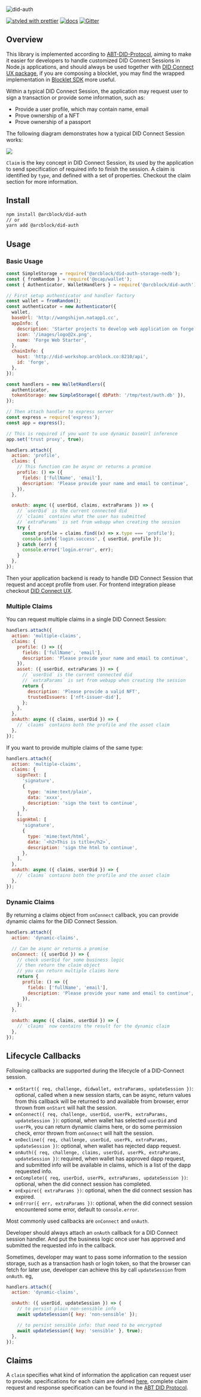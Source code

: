 ![did-auth](https://www.arcblock.io/.netlify/functions/badge/?text=did-auth)

[![styled with prettier](https://img.shields.io/badge/styled_with-prettier-ff69b4.svg)](https://github.com/prettier/prettier)
[![docs](https://img.shields.io/badge/powered%20by-arcblock-green.svg)](https://docs.arcblock.io)
[![Gitter](https://badges.gitter.im/ArcBlock/community.svg)](https://gitter.im/ArcBlock/community?utm_source=badge&utm_medium=badge&utm_campaign=pr-badge)

## Overview

This library is implemented according to [ABT-DID-Protocol](https://github.com/ArcBlock/abt-did-spec), aiming to make it easier for developers to handle customized DID Connect Sessions in Node.js applications, and should always be used together with [DID Connect UX package](https://www.npmjs.com/package/@arcblock/did-connect), if you are composing a blocklet, you may find the wrapped implementation in [Blocklet SDK](https://www.npmjs.com/package/@blocklet/sdk) more useful.

Within a typical DID Connect Session, the application may request user to sign a transaction or provide some information, such as:

- Provide a user profile, which may contain name, email
- Prove ownership of a NFT
- Prove ownership of a passport

The following diagram demonstrates how a typical DID Connect Session works:

![](./docs/workflow.png)

`Claim` is the key concept in DID Connect Session, its used by the application to send specification of required info to finish the session. A claim is identified by `type`, and defined with a set of properties. Checkout the claim section for more information.

## Install

```sh
npm install @arcblock/did-auth
// or
yarn add @arcblock/did-auth
```

## Usage

### Basic Usage

```js
const SimpleStorage = require('@arcblock/did-auth-storage-nedb');
const { fromRandom } = require('@ocap/wallet');
const { Authenticator, WalletHandlers } = require('@arcblock/did-auth');

// First setup authenticator and handler factory
const wallet = fromRandom();
const authenticator = new Authenticator({
  wallet,
  baseUrl: 'http://wangshijun.natapp1.cc',
  appInfo: {
    description: 'Starter projects to develop web application on forge',
    icon: '/images/logo@2x.png',
    name: 'Forge Web Starter',
  },
  chainInfo: {
    host: 'http://did-workshop.arcblock.co:8210/api',
    id: 'forge',
  },
});

const handlers = new WalletHandlers({
  authenticator,
  tokenStorage: new SimpleStorage({ dbPath: '/tmp/test/auth.db' }),
});

// Then attach handler to express server
const express = require('express');
const app = express();

// This is required if you want to use dynamic baseUrl inference
app.set('trust proxy', true);

handlers.attach({
  action: 'profile',
  claims: {
    // This function can be async or returns a promise
    profile: () => ({
      fields: ['fullName', 'email'],
      description: 'Please provide your name and email to continue',
    }),
  },

  onAuth: async ({ userDid, claims, extraParams }) => {
    // `userDid` is the current connected did
    // `claims` contains what the user has submitted
    // `extraParams` is set from webapp when creating the session
    try {
      const profile = claims.find((x) => x.type === 'profile');
      console.info('login.success', { userDid, profile });
    } catch (err) {
      console.error('login.error', err);
    }
  },
});
```

Then your application backend is ready to handle DID Connect Session that request and accept profile from user. For frontend integration please checkout [DID Connect UX](https://www.npmjs.com/package/@arcblock/did-connect).

### Multiple Claims

You can request multiple claims in a single DID Connect Session:

```js
handlers.attach({
  action: 'multiple-claims',
  claims: {
    profile: () => ({
      fields: ['fullName', 'email'],
      description: 'Please provide your name and email to continue',
    }),
    asset: ({ userDid, extraParams }) => {
      // `userDid` is the current connected did
      // `extraParams` is set from webapp when creating the session
      return {
        description: 'Please provide a valid NFT',
        trustedIssuers: ['nft-issuer-did'],
      };
    },
  },
  onAuth: async ({ claims, userDid }) => {
    // `claims` contains both the profile and the asset claim
  },
});
```

If you want to provide multiple claims of the same type:

```js
handlers.attach({
  action: 'multiple-claims',
  claims: {
    signText: [
      'signature',
      {
        type: 'mime:text/plain',
        data: 'xxxx',
        description: 'sign the text to continue',
      },
    ],
    signHtml: [
      'signature',
      {
        type: 'mime:text/html',
        data: `<h2>This is title</h2>`,
        description: 'sign the html to continue',
      },
    ],
  },
  onAuth: async ({ claims, userDid }) => {
    // `claims` contains both the profile and the asset claim
  },
});
```

### Dynamic Claims

By returning a claims object from `onConnect` callback, you can provide dynamic claims for the DID Connect Session.

```js
handlers.attach({
  action: 'dynamic-claims',

  // Can be async or returns a promise
  onConnect: ({ userDid }) => {
    // check userDid for some business logic
    // then return the claim object
    // you can return multiple claims here
    return {
      profile: () => ({
        fields: ['fullName', 'email'],
        description: 'Please provide your name and email to continue',
      }),
    };
  },

  onAuth: async ({ claims, userDid }) => {
    // `claims` now contains the result for the dynamic claim
  },
});
```

## Lifecycle Callbacks

Following callbacks are supported during the lifecycle of a DID-Connect session.

- `onStart({ req, challenge, didwallet, extraParams, updateSession })`: optional, called when a new session starts, can be async, return values from this callback will be returned to and available from browser, error thrown from `onStart` will halt the session.
- `onConnect({ req, challenge, userDid, userPk, extraParams, updateSession })`: optional, when wallet has selected `userDid` and `userPk`, you can return dynamic claims here, or do some permission check, error thrown from `onConnect` will halt the session.
- `onDecline({ req, challenge, userDid, userPk, extraParams, updateSession })`: optional, when wallet has rejected dapp request.
- `onAuth({ req, challenge, claims, userDid, userPk, extraParams, updateSession })`: required, when wallet has approved dapp request, and submitted info will be available in claims, which is a list of the dapp requested info.
- `onComplete({ req, userDid, userPk, extraParams, updateSession })`: optional, when the did connect session has completed.
- `onExpire({ extraParams })`: optional, when the did connect session has expired.
- `onError({ err, extraParams })`: optional, when the did connect session encountered some error, default to `console.error`.

Most commonly used callbacks are `onConnect` and `onAuth`.

Developer should always attach an `onAuth` callback for a DID Connect session handler. And put the business logic once user has approved and submitted the requested info in the callback.

Sometimes, developer may want to pass some information to the session storage, such as a transaction hash or login token, so that the browser can fetch for later use, developer can achieve this by call `updateSession` from `onAuth`. eg,

```js
handlers.attach({
  action: 'dynamic-claims',

  onAuth: ({ userDid, updateSession }) => {
    // to persist plain non-sensible info
    await updateSession({ key: 'non-sensible' });

    // to persist sensible info: that need to be encrypted
    await updateSession({ key: 'sensible' }, true);
  },
});
```

## Claims

A `claim` specifies what kind of information the application can request user to provide. specifications for each claim are defined [here](./lib/schema/claims.js), complete claim request and response specification can be found in the [ABT DID Protocol](https://github.com/ArcBlock/ABT-DID-Protocol).

